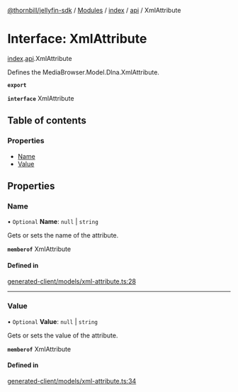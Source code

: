 [@thornbill/jellyfin-sdk](../README.md) / [Modules](../modules.md) / [index](../modules/index.md) / [api](../modules/index.api.md) / XmlAttribute

# Interface: XmlAttribute

[index](../modules/index.md).[api](../modules/index.api.md).XmlAttribute

Defines the MediaBrowser.Model.Dlna.XmlAttribute.

**`export`**

**`interface`** XmlAttribute

## Table of contents

### Properties

- [Name](index.api.XmlAttribute.md#name)
- [Value](index.api.XmlAttribute.md#value)

## Properties

### Name

• `Optional` **Name**: ``null`` \| `string`

Gets or sets the name of the attribute.

**`memberof`** XmlAttribute

#### Defined in

[generated-client/models/xml-attribute.ts:28](https://github.com/thornbill/jellyfin-sdk-typescript/blob/eb13db7/src/generated-client/models/xml-attribute.ts#L28)

___

### Value

• `Optional` **Value**: ``null`` \| `string`

Gets or sets the value of the attribute.

**`memberof`** XmlAttribute

#### Defined in

[generated-client/models/xml-attribute.ts:34](https://github.com/thornbill/jellyfin-sdk-typescript/blob/eb13db7/src/generated-client/models/xml-attribute.ts#L34)
